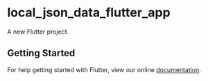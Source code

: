 # local_json_data_flutter_app

A new Flutter project.

## Getting Started

For help getting started with Flutter, view our online
[documentation](https://flutter.io/).
